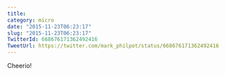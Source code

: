 ```yaml
---
title: 
category: micro
date: "2015-11-23T06:23:17"
slug: "2015-11-23T06:23:17"
TwitterId: 668676171362492416
TweetUrl: https://twitter.com/mark_philpot/status/668676171362492416
---
```


Cheerio!
